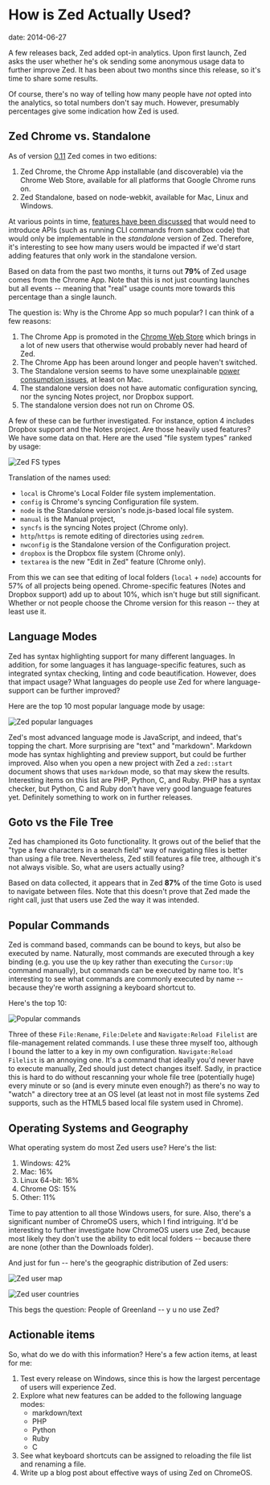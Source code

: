 How is Zed Actually Used?
=============
date: 2014-06-27

A few releases back, Zed added opt-in analytics. Upon first launch, Zed asks the user whether he's ok sending some anonymous usage data to further improve Zed. It has been about two months since this release, so it's time to share some results.

Of course, there's no way of telling how many people have *not* opted into the analytics, so total numbers don't say much. However, presumably percentages give some indication how Zed is used.

## Zed Chrome vs. Standalone

As of version [0\.11][1] Zed comes in two editions:

1.  Zed Chrome, the Chrome App installable (and discoverable) via the Chrome Web Store, available for all platforms that Google Chrome runs on.
2.  Zed Standalone, based on node-webkit, available for Mac, Linux and Windows.

At various points in time, [features have been discussed][2] that would need to introduce APIs (such as running CLI commands from sandbox code) that would only be implementable in the *standalone* version of Zed. Therefore, it's interesting to see how many users would be impacted if we'd start adding features that only work in the standalone version.

Based on data from the past two months, it turns out **79%** of Zed usage comes from the Chrome App. Note that this is not just counting launches but all events -- meaning that "real" usage counts more towards this percentage than a single launch.

The question is: Why is the Chrome App so much popular? I can think of a few reasons:

1.  The Chrome App is promoted in the [Chrome Web Store][3] which brings in a lot of new users that otherwise would probably never had heard of Zed.
2.  The Chrome App has been around longer and people haven't switched.
3.  The Standalone version seems to have some unexplainable [power consumption issues][4], at least on Mac.
4.  The standalone version does not have automatic configuration syncing, nor the syncing Notes project, nor Dropbox support.
5.  The standalone version does not run on Chrome OS.

A few of these can be further investigated. For instance, option 4 includes Dropbox support and the Notes project. Are those heavily used features? We have some data on that. Here are the used "file system types" ranked by usage:

![Zed FS types](/img/zed-fs-types.png)

Translation of the names used:

*   `local` is Chrome's Local Folder file system implementation.
*   `config` is Chrome's syncing Configuration file system.
*   `node` is the Standalone version's node.js-based local file system.
*   `manual` is the Manual project,
*   `syncfs` is the syncing Notes project (Chrome only).
*   `http`/`https` is remote editing of directories using `zedrem`.
*   `nwconfig` is the Standalone version of the Configuration project.
*   `dropbox` is the Dropbox file system (Chrome only).
*   `textarea` is the new "Edit in Zed" feature (Chrome only).

From this we can see that editing of local folders (`local` + `node`) accounts for 57% of all projects being opened. Chrome-specific features (Notes and Dropbox support) add up to about 10%, which isn't huge but still significant. Whether or not people choose the Chrome version for this reason -- they at least use it.

## Language Modes

Zed has syntax highlighting support for many different languages. In addition, for some languages it has language-specific features, such as integrated syntax checking, linting and code beautification. However, does that impact usage? What languages do people use Zed for where language-support can be further improved?

Here are the top 10 most popular language mode by usage:

![Zed popular languages](/img/zed-popular-languages.png)

Zed's most advanced language mode is JavaScript, and indeed, that's topping the chart. More surprising are "text" and "markdown". Markdown mode has syntax highlighting and preview support, but could be further improved. Also when you open a new project with Zed a `zed::start` document shows that uses `markdown` mode, so that may skew the results. Interesting items on this list are PHP, Python, C, and Ruby. PHP has a syntax checker, but Python, C and Ruby don't have very good language features yet. Definitely something to work on in further releases.

## Goto vs the File Tree

Zed has championed its Goto functionality. It grows out of the belief that the "type a few characters in a search field" way of navigating files is better than using a file tree. Nevertheless, Zed still features a file tree, although it's not always visible. So, what are users actually using?

Based on data collected, it appears that in Zed **87%** of the time Goto is used to navigate between files. Note that this doesn't prove that Zed made the right call, just that users use Zed the way it was intended.

## Popular Commands

Zed is command based, commands can be bound to keys, but also be executed by name. Naturally, most commands are executed through a key binding (e.g. you use the `Up` key rather than executing the `Cursor:Up` command manually), but commands can be executed by name too. It's interesting to see what commands are commonly executed by name -- because they're worth assigning a keyboard shortcut to.

Here's the top 10:

![Popular commands](/img/zed-popular-commands.png)

Three of these `File:Rename`, `File:Delete` and `Navigate:Reload Filelist` are file-management related commands. I use these three myself too, although I bound the latter to a key in my own configuration. `Navigate:Reload Filelist` is an annoying one. It's a command that ideally you'd never have to execute manually, Zed should just detect changes itself. Sadly, in practice this is hard to do without rescanning your whole file tree (potentially huge) every minute or so (and is every minute even enough?) as there's no way to "watch" a directory tree at an OS level (at least not in most file systems Zed supports, such as the HTML5 based local file system used in Chrome).

## Operating Systems and Geography

What operating system do most Zed users use? Here's the list:

1.  Windows: 42%
2.  Mac: 16%
3.  Linux 64-bit: 16%
4.  Chrome OS: 15%
5.  Other: 11%

Time to pay attention to all those Windows users, for sure. Also, there's a significant number of ChromeOS users, which I find intriguing. It'd be interesting to further investigate how ChromeOS users use Zed, because most likely they don't use the ability to edit local folders -- because there are none (other than the Downloads folder).

And just for fun -- here's the geographic distribution of Zed users:

![Zed user map](/img/zed-map.png)

![Zed user countries](/img/zed-countries.png)

This begs the question: People of Greenland -- y u no use Zed?

## Actionable items

So, what do we do with this information? Here's a few action items, at least for me:

1.  Test every release on Windows, since this is how the largest percentage of users will experience Zed.
2.  Explore what new features can be added to the following language modes:
    *   markdown/text
    *   PHP
    *   Python
    *   Ruby
    *   C
3.  See what keyboard shortcuts can be assigned to reloading the file list and renaming a file.
4.  Write up a blog post about effective ways of using Zed on ChromeOS.

 [1]: http://zedapp.org/2014/04/the-changelog-v0-11-first-standalone-release/
 [2]: https://github.com/zedapp/zed/issues?state=open
 [3]: https://chrome.google.com/webstore/category/apps
 [4]: https://github.com/zedapp/zed/issues/311
